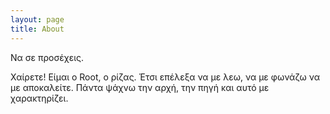 ```yaml
---
layout: page
title: About
---
```


<p class="message">
  Να σε προσέχεις.

  Χαίρετε! Είμαι ο Root, ο ρίζας. Έτσι επέλεξα να με λεω, να με φωνάζω να με αποκαλείτε. Πάντα ψάχνω την
  αρχή, την πηγή και αυτό με χαρακτηρίζει.
</p>

